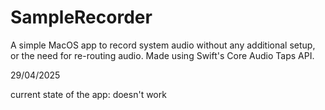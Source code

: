 # SampleRecorder

A simple MacOS app to record system audio without any additional setup, or the need for re-routing audio. Made using Swift's Core Audio Taps API. 

29/04/2025

current state of the app: doesn't work
